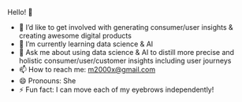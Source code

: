 Hello! 👋

- 🔭 I’d like to get involved with generating consumer/user insights & creating awesome digital products
- 🌱 I’m currently learning data science & AI
- 💬 Ask me about using data science & AI to distill more precise and holistic consumer/user/customer insights including user journeys
- 📫 How to reach me: m2000x@gmail.com
- 😄 Pronouns: She
- ⚡ Fun fact: I can move each of my eyebrows independently!

